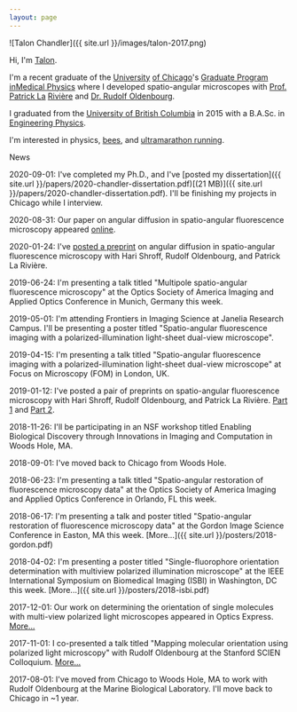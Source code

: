 ```yaml
---
layout: page
---
```


![Talon Chandler]({{ site.url }}/images/talon-2017.png)

Hi, I'm [Talon](https://books.google.com/books?id=pD6arNyKyi8C&pg=PT61&lpg=PT61&dq=%22Just+at+that+moment+the+Lord+of+the+Eagles+swept+down+from+above,+seized+him+in+his+talons,+and+was+gone.%22&source=bl&ots=2kfe5990uE&sig=8_ISf65WbcgOCJikcD5oP2Y2FXk&hl=en&sa=X&ved=0ahUKEwjO6IfYzvrTAhVLjlQKHXy0CXQQ6AEIKzAB#v=onepage&q=%22Just%20at%20that%20moment%20the%20Lord%20of%20the%20Eagles%20swept%20down%20from%20above%2C%20seized%20him%20in%20his%20talons%2C%20and%20was%20gone.%22&f=false).

I'm a recent graduate of the [University][chicago] [of Chicago][chicago]'s [Graduate Program in][medphys][Medical Physics][medphys] where I developed spatio-angular microscopes with [Prof. Patrick La][patrick] [Rivi&egrave;re][patrick] and [Dr. Rudolf Oldenbourg](http://www.mbl.edu/bell/current-faculty/oldenbourg-lab/).

I graduated from the [University of British Columbia][ubc] in 2015 with a B.A.Sc. in [Engineering Physics][fizz].

I'm interested in physics, [bees](http://scandiahoney.com/), and [ultramarathon running](http://ultrasignup.com/results_participant.aspx?fname=Talon&lname=Chandler).

<span class="bold">News</span>

2020-09-01: I've completed my Ph.D., and I've [posted my dissertation]({{ site.url }}/papers/2020-chandler-dissertation.pdf)[(21 MB)]({{ site.url }}/papers/2020-chandler-dissertation.pdf). I'll be finishing my projects in Chicago while I interview. 

2020-08-31: Our paper on angular diffusion in spatio-angular fluorescence microscopy appeared [online](https://www.osapublishing.org/josaa/abstract.cfm?uri=josaa-37-9-1465). 

2020-01-24: I've [posted a preprint](https://arxiv.org/abs/2001.09232) on angular diffusion in spatio-angular fluorescence microscopy with Hari Shroff, Rudolf Oldenbourg, and Patrick La Rivi&egrave;re.

2019-06-24: I'm presenting a talk titled "Multipole spatio-angular fluorescence microscopy" at the Optics Society of America Imaging and Applied Optics Conference in Munich, Germany this week.

2019-05-01: I'm attending Frontiers in Imaging Science at Janelia Research Campus. I'll be presenting a poster titled "Spatio-angular fluorescence imaging with a polarized-illumination light-sheet dual-view microscope".

2019-04-15: I'm presenting a talk titled "Spatio-angular fluorescence imaging with a polarized-illumination light-sheet dual-view microscope" at Focus on Microscopy (FOM) in London, UK. 

2019-01-12: I've posted a pair of preprints on spatio-angular fluorescence microscopy with Hari Shroff, Rudolf Oldenbourg, and Patrick La Rivi&egrave;re. [Part 1](https://arxiv.org/abs/1812.07093) and [Part 2](https://arxiv.org/abs/1901.01181).

2018-11-26: I'll be participating in an NSF workshop titled Enabling Biological Discovery through Innovations in Imaging and Computation in Woods Hole, MA.

2018-09-01: I've moved back to Chicago from Woods Hole.

2018-06-23: I'm presenting a talk titled "Spatio-angular restoration of fluorescence microscopy data" at the Optics Society of America Imaging and Applied Optics Conference in Orlando, FL this week.
      
2018-06-17: I'm presenting a talk and poster titled "Spatio-angular restoration of fluorescence microscopy data" at the Gordon Image Science Conference in Easton, MA this week. [More...]({{ site.url }}/posters/2018-gordon.pdf)

2018-04-02: I'm presenting a poster titled "Single-fluorophore orientation determination with multiview polarized illumination microscope" at the IEEE International Symposium on Biomedical Imaging (ISBI) in Washington, DC this week. [More...]({{ site.url }}/posters/2018-isbi.pdf)

2017-12-01: Our work on determining the orientation of single molecules with multi-view polarized light microscopes appeared in Optics Express. [More...](https://www.osapublishing.org/oe/abstract.cfm?uri=oe-25-25-31309&origin=search)

2017-11-01: I co-presented a talk titled "Mapping molecular orientation using polarized light microscopy" with Rudolf Oldenbourg at the Stanford SCIEN Colloquium. [More...](https://talks.stanford.edu/scien/scien-colloquium-series/#2017)

2017-08-01: I've moved from Chicago to Woods Hole, MA to work with Rudolf Oldenbourg at the Marine Biological Laboratory. I'll move back to Chicago in ~1 year.

[medphys]: http://medicalphysics.uchicago.edu/
[chicago]: https://www.uchicago.edu/
[patrick]: https://radiology.uchicago.edu/directory/patrick-la-riviere
[mbl]: http://www.mbl.edu/
[ubc]: https://www.ubc.ca/
[fizz]: http://www.engphys.ubc.ca/
